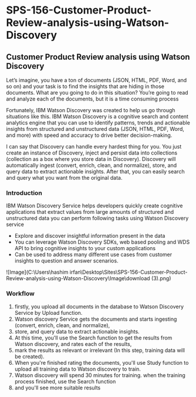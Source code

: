 # SPS-156-Customer-Product-Review-analysis-using-Watson-Discovery
## Customer Product Review analysis using Watson Discovery

Let’s imagine, you have a ton of documents (JSON, HTML, PDF, Word, and so on) and your task is  to find the insights that are hiding in those documents. What are you going to do in this situation? You’re going to read and analyze each of the documents, but it is a time consuming process

Fortunately, IBM Watson Discovery was created to help us go through situations like this. IBM Watson Discovery is a cognitive search and content analytics engine that you can use to identify patterns, trends and actionable insights from structured and unstructured data (JSON, HTML, PDF, Word, and more) with speed and accuracy to drive better decision-making.

I can say that Discovery can handle every hardest thing for you. You just create an instance of Discovery, inject and persist data into collections (collection as a box where you store data in Discovery). Discovery will automatically ingest (convert, enrich, clean, and normalize), store, and query data to extract actionable insights. After that, you can easily search and query what you want from the original data.

### Introduction

IBM Watson Discovery Service helps developers quickly create cognitive applications that extract values from large amounts of structured and unstructured data you can perform following tasks using Watson Discovery  service

* Explore and discover insightful information present in the data
* You can leverage Watson Discovery   SDKs, web based pooling and WDS API to bring cognitive insights to your custom applications 
* Can be used to address many different use cases from customer insights to question and answer scenarios.

![Image](C:\Users\hashim irfan\Desktop\Sites\SPS-156-Customer-Product-Review-analysis-using-Watson-Discovery\Image\download (3).png)

### Workflow

1. firstly, you upload all documents in the database to Watson Discovery Service by Upload function.
2. Watson discovery Service gets the documents and starts ingesting (convert, enrich, clean, and normalize),
3. store, and query data to extract actionable insights.
4. At this time, you'll use the Search function to get the results from Watson discovery, and rates each of the results,
5. mark the results as relevant or irrelevant (In this step, training data will be created).
6. When you're finished rating the documents, you'll use Study function to upload all training data to Watson discovery to train.
7. Watson discovery will spend 30 minutes for training. when the training process finished, use the Search function
8. and you'll see more suitable results